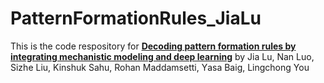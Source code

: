 # PatternFormationRules_JiaLu

This is the code respository for [**Decoding pattern formation rules by integrating mechanistic modeling and deep learning**](https://doi.org/10.1101/2024.09.02.610872?)
by Jia Lu, Nan Luo, Sizhe Liu, Kinshuk Sahu, Rohan Maddamsetti, Υasa Baig, Lingchong You
